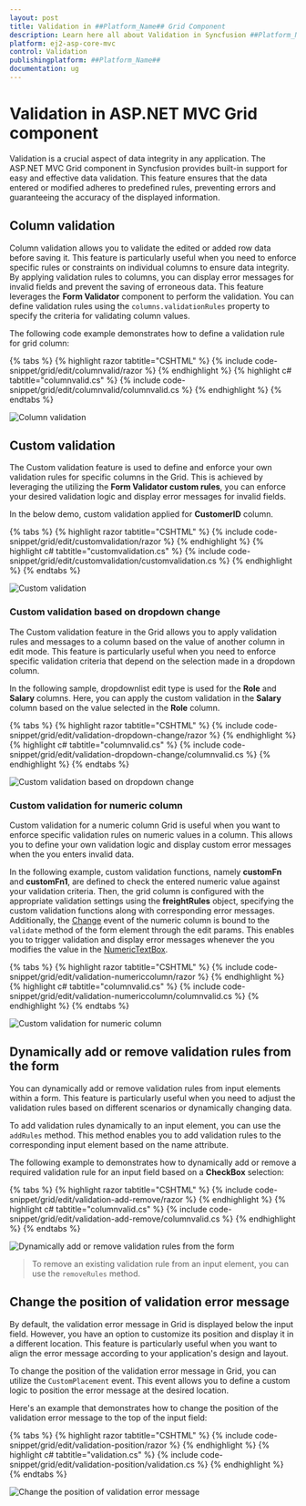 ```yaml
---
layout: post
title: Validation in ##Platform_Name## Grid Component
description: Learn here all about Validation in Syncfusion ##Platform_Name## Grid component of Syncfusion Essential JS 2 and more.
platform: ej2-asp-core-mvc
control: Validation
publishingplatform: ##Platform_Name##
documentation: ug
---
```


# Validation in ASP.NET MVC Grid component

Validation is a crucial aspect of data integrity in any application. The ASP.NET MVC Grid component in Syncfusion provides built-in support for easy and effective data validation. This feature ensures that the data entered or modified adheres to predefined rules, preventing errors and guaranteeing the accuracy of the displayed information.

## Column validation

Column validation allows you to validate the edited or added row data before saving it. This feature is particularly useful when you need to enforce specific rules or constraints on individual columns to ensure data integrity. By applying validation rules to columns, you can display error messages for invalid fields and prevent the saving of erroneous data. This feature leverages the **Form Validator** component to perform the validation. You can define validation rules using the `columns.validationRules` property to specify the criteria for validating column values.

The following code example demonstrates how to define a validation rule for grid column:

{% tabs %}
{% highlight razor tabtitle="CSHTML" %}
{% include code-snippet/grid/edit/columnvalid/razor %}
{% endhighlight %}
{% highlight c# tabtitle="columnvalid.cs" %}
{% include code-snippet/grid/edit/columnvalid/columnvalid.cs %}
{% endhighlight %}
{% endtabs %}

![Column validation](../../images/editing/validation.png)

## Custom validation

The Custom validation feature is used to define and enforce your own validation rules for specific columns in the Grid. This is achieved by leveraging the utilizing the **Form Validator custom rules**, you can enforce your desired validation logic and display error messages for invalid fields.

In the below demo, custom validation applied for **CustomerID** column.

{% tabs %}
{% highlight razor tabtitle="CSHTML" %}
{% include code-snippet/grid/edit/customvalidation/razor %}
{% endhighlight %}
{% highlight c# tabtitle="customvalidation.cs" %}
{% include code-snippet/grid/edit/customvalidation/customvalidation.cs %}
{% endhighlight %}
{% endtabs %}

![Custom validation](../../images/editing/validation-custom.png)

### Custom validation based on dropdown change

The Custom validation feature in the Grid allows you to apply validation rules and messages to a column based on the value of another column in edit mode. This feature is particularly useful when you need to enforce specific validation criteria that depend on the selection made in a dropdown column.

In the following sample, dropdownlist edit type is used for the **Role** and **Salary** columns. Here, you can apply the custom validation in the **Salary** column based on the value selected in the **Role** column.

{% tabs %}
{% highlight razor tabtitle="CSHTML" %}
{% include code-snippet/grid/edit/validation-dropdown-change/razor %}
{% endhighlight %}
{% highlight c# tabtitle="columnvalid.cs" %}
{% include code-snippet/grid/edit/validation-dropdown-change/columnvalid.cs %}
{% endhighlight %}
{% endtabs %}

![Custom validation based on dropdown change](../../images/editing/validation-dropdown.gif)

### Custom validation for numeric column

Custom validation for a numeric column Grid is useful when you want to enforce specific validation rules on numeric values in a column. This allows you to define your own validation logic and display custom error messages when the you enters invalid data.

In the following example, custom validation functions, namely **customFn** and **customFn1**, are defined to check the entered numeric value against your validation criteria. Then, the grid column is configured with the appropriate validation settings using the **freightRules** object, specifying the custom validation functions along with corresponding error messages. Additionally, the [Change](https://help.syncfusion.com/cr/aspnetmvc-js2/Syncfusion.EJ2.Inputs.NumericTextBox.html#Syncfusion_EJ2_Inputs_NumericTextBox_Change) event of the numeric column is bound to the `validate` method of the form element through the edit params. This enables you to trigger validation and display error messages whenever the you modifies the value in the [NumericTextBox](https://ej2.syncfusion.com/aspnetmvc/documentation/numerictextbox/getting-started).

{% tabs %}
{% highlight razor tabtitle="CSHTML" %}
{% include code-snippet/grid/edit/validation-numericcolumn/razor %}
{% endhighlight %}
{% highlight c# tabtitle="columnvalid.cs" %}
{% include code-snippet/grid/edit/validation-numericcolumn/columnvalid.cs %}
{% endhighlight %}
{% endtabs %}

![Custom validation for numeric column](../../images/editing/validation-numeric.png)

## Dynamically add or remove validation rules from the form

You can dynamically add or remove validation rules from input elements within a form. This feature is particularly useful when you need to adjust the validation rules based on different scenarios or dynamically changing data.

To add validation rules dynamically to an input element, you can use the `addRules` method. This method enables you to add validation rules to the corresponding input element based on the name attribute.

The following example to demonstrates how to dynamically add or remove a required validation rule for an input field based on a **CheckBox** selection:

{% tabs %}
{% highlight razor tabtitle="CSHTML" %}
{% include code-snippet/grid/edit/validation-add-remove/razor %}
{% endhighlight %}
{% highlight c# tabtitle="columnvalid.cs" %}
{% include code-snippet/grid/edit/validation-add-remove/columnvalid.cs %}
{% endhighlight %}
{% endtabs %}

![Dynamically add or remove validation rules from the form](../../images/editing/validation-add-remove.png)

>To remove an existing validation rule from an input element, you can use the `removeRules` method. 

## Change the position of validation error message

By default, the validation error message in Grid is displayed below the input field. However, you have an option to customize its position and display it in a different location. This feature is particularly useful when you want to align the error message according to your application's design and layout.

To change the position of the validation error message in Grid, you can utilize the `CustomPlacement` event. This event allows you to define a custom logic to position the error message at the desired location.

Here's an example that demonstrates how to change the position of the validation error message to the top of the input field:

{% tabs %}
{% highlight razor tabtitle="CSHTML" %}
{% include code-snippet/grid/edit/validation-position/razor %}
{% endhighlight %}
{% highlight c# tabtitle="validation.cs" %}
{% include code-snippet/grid/edit/validation-position/validation.cs %}
{% endhighlight %}
{% endtabs %}

![Change the position of validation error message](../../images/editing/validation-position.png)

